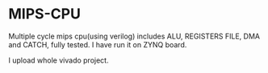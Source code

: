 # MIPS-CPU
Multiple cycle mips cpu(using verilog) includes ALU, REGISTERS FILE, DMA and CATCH, fully tested. I have run it on ZYNQ board.

I upload whole vivado project.
